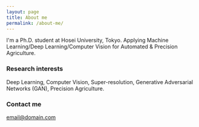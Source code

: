 ```yaml
---
layout: page
title: About me
permalink: /about-me/
---
```


I'm a Ph.D. student at Hosei University, Tokyo. Applying Machine Learning/Deep Learning/Computer Vision for Automated & Precision Agriculture.
### Research interests

Deep Learning, Computer Vision, Super-resolution, Generative Adversarial Networks (GAN), Precision Agriculture.

### Contact me

[email@domain.com](mailto:email@domain.com)
